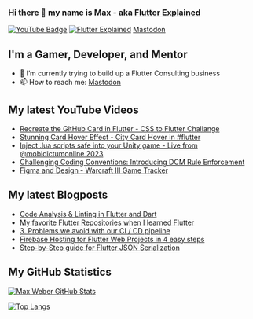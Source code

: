 ### Hi there 👋 my name is Max - aka [Flutter Explained](https://flutter-explained.dev)
[![YouTube Badge](https://img.shields.io/static/v1?label=YouTube&message=Subscribe&color=red&style=flat-square&logo=youtube&logoColor=red)](https://youtube.com/c/flutterexplained?sub_confirmation=1)
[![Flutter Explained](https://img.shields.io/static/v1?label=Homepage&message=FlutterExplained&color=blue&style=flat-square)](https://flutter-explained.dev/)
<a rel="me" href="https://techhub.social/@flutterexp">Mastodon</a>

## I'm a Gamer, Developer, and Mentor
- 🌱 I’m currently trying to build up a Flutter Consulting business
- 📫 How to reach me: [Mastodon](https://techhub.social/@flutterexp)

## My latest YouTube Videos
<!-- YOUTUBE:START -->
- [Recreate the GitHub Card in Flutter - CSS to Flutter Challange](https://www.youtube.com/watch?v=0Q4KlANDDL8)
- [Stunning Card Hover Effect - City Card Hover in #flutter](https://www.youtube.com/watch?v=R7zIj84X4Bk)
- [Inject .lua scripts safe into your Unity game - Live from @mobidictumonline 2023](https://www.youtube.com/watch?v=rArVujLxUPw)
- [Challenging Coding Conventions: Introducing DCM Rule Enforcement](https://www.youtube.com/watch?v=ETmPOc7Z4uc)
- [Figma and Design - Warcraft III Game Tracker](https://www.youtube.com/watch?v=py0xYGBbxTk)
<!-- YOUTUBE:END -->

## My latest Blogposts
<!-- BLOG-POST-LIST:START -->
- [Code Analysis &amp; Linting in Flutter and Dart](https://flutter-explained.dev/blog/flutter-analysis-linting/)
- [My favorite Flutter Repositories when I learned Flutter](https://flutter-explained.dev/blog/flutter-repository-list/)
- [3. Problems we avoid with our CI / CD pipeline](https://flutter-explained.dev/blog/ci-cd-setup-codemagic/)
- [Firebase Hosting for Flutter Web Projects in 4 easy steps](https://flutter-explained.dev/blog/flutter-web-to-firebase-hosting/)
- [Step-by-Step guide for Flutter JSON Serialization](https://flutter-explained.dev/blog/flutter-json-serialization/)
<!-- BLOG-POST-LIST:END -->

## My GitHub Statistics
[![Max Weber GitHub Stats](https://github-readme-stats.vercel.app/api?username=md-weber&show_icons=true&theme=onedark)](https://github.com/anuraghazra/github-readme-stats)

[![Top Langs](https://github-readme-stats.vercel.app/api/top-langs/?username=md-weber)](https://github.com/anuraghazra/github-readme-stats)
